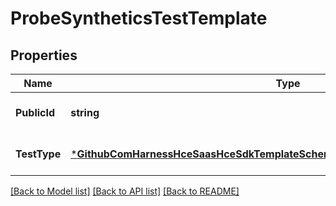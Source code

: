 # ProbeSyntheticsTestTemplate

## Properties
Name | Type | Description | Notes
------------ | ------------- | ------------- | -------------
**PublicId** | **string** |  | [optional] [default to null]
**TestType** | [***GithubComHarnessHceSaasHceSdkTemplateSchemaProbeDatadogSyntheticsTestType**](github_com_harness_hce-saas_hce-sdk_template_schema_probe.DatadogSyntheticsTestType.md) |  | [optional] [default to null]

[[Back to Model list]](../README.md#documentation-for-models) [[Back to API list]](../README.md#documentation-for-api-endpoints) [[Back to README]](../README.md)

